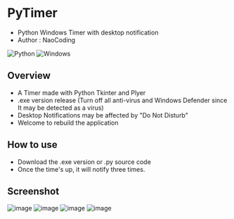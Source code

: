 # PyTimer 
* Python Windows Timer with desktop notification
* Author : NaoCoding
  
![Python](https://img.shields.io/badge/python-3670A0?style=for-the-badge&logo=python&logoColor=ffdd54)
![Windows](https://img.shields.io/badge/Windows-0078D6?style=for-the-badge&logo=windows&logoColor=white)
## Overview
* A Timer made with Python Tkinter and Plyer
* .exe version release (Turn off all anti-virus and Windows Defender since It may be detected as a virus)
* Desktop Notifications may be affected by "Do Not Disturb"
* Welcome to rebuild the application

## How to use
* Download the .exe version or .py source code
* Once the time's up, it will notify three times.

## Screenshot

![image](https://github.com/NaoCoding/pyTimer/assets/86964895/acb79994-6acd-40ae-bef7-36624d68b750)
![image](https://github.com/NaoCoding/pyTimer/assets/86964895/e8f47f62-010a-4a35-8fb4-f4cd2006ad43)
![image](https://github.com/NaoCoding/pyTimer/assets/86964895/a035f2a7-8706-432e-b254-b38baa2a69ab)
![image](https://github.com/NaoCoding/pyTimer/assets/86964895/1a2eb70a-43b8-48de-b510-405fef28c16f)




